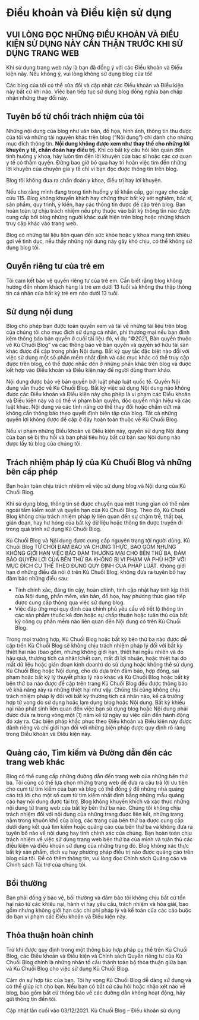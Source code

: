 # Điều khoản và Điều kiện sử dụng

## VUI LÒNG ĐỌC NHỮNG ĐIỀU KHOẢN VÀ ĐIỀU KIỆN SỬ DỤNG NÀY CẨN THẬN TRƯỚC KHI SỬ DỤNG TRANG WEB

Khi sử dụng trang web này là bạn đã đồng ý với các Điều khoản và Điều kiện này. Nếu không ý, vui lòng không sử dụng blog của tôi!

Các blog của tôi có thể sửa đổi và cập nhật các Điều khoản và Điều kiện này bất cứ khi nào. Việc bạn tiếp tục sử dụng blog đồng nghĩa bạn chấp nhận những thay đổi này.

## Tuyên bố từ chối trách nhiệm của tôi

Những nội dung của blog như văn bản, đồ họa, hình ảnh, thông tin thu được của tôi và những tài nguyên khác trên blog (“Nội dung”) chỉ dành cho những mục đích thông tin. **Nội dung không được xem như thay thế cho những lời khuyên y tế, chẩn đoán hay điều trị.** Khi có bất kỳ câu hỏi liên quan đến tình huống y khoa, hãy luôn tìm đến lời khuyên của bác sĩ hoặc các cơ quan y tế có thẩm quyền. Đừng bao giờ bỏ qua hay trì hoãn việc tìm đến những lời khuyên của chuyên gia y tế chỉ vì bạn đọc được thông tin trên blog.

Blog tôi không đưa ra chẩn đoán y khoa, điều trị hay lời khuyên.

Nếu cho rằng mình đang trong tình huống y tế khẩn cấp, gọi ngay cho cấp cứu 115. Blog không khuyến khích hay chứng thực bất kỳ xét nghiệm, bác sĩ, sản phẩm, quy trình, ý kiến, hay các thông tin được đề cập trên blog. Bạn hoàn toàn tự chịu trách nhiệm nếu phụ thuộc vào bất kỳ thông tin nào được cung cấp bởi blog những người khác xuất hiện trên blog hoặc những khách truy cập khác vào trang web.

Blog có những tài liệu liên quan đến sức khỏe hoặc y khoa mang tính khiêu gợi về tình dục, nếu thấy những nội dung này gây khó chịu, có thể không sử dụng blog tôi. 

## Quyền riêng tư của trẻ em

Tôi cam kết bảo vệ quyền riêng tư của trẻ em. Cần biết rằng blog không hướng đến nhóm khách hàng là trẻ em dưới 13 tuổi và không thu thập thông tin cá nhân của bất kỳ trẻ em nào dưới 13 tuổi.

## Sử dụng nội dung

Blog cho phép bạn được toàn quyền xem và tải về những tài liệu trên blog của chúng tôi cho mục đích sử dụng cá nhân, phi thương mại nếu bạn đính kèm thông báo bản quyền ở cuối tài liệu đó, ví dụ “©2021, Bản quyền thuộc về Kủ Chuối Blog” và các thông báo về bản quyền và quyền sở hữu tài sản khác được đề cập trong phần Nội dung. Bất kỳ quy tắc đặc biệt nào đối với việc sử dụng một số phần mềm nhất định và các mục khác có thể truy cập được trên blog, có thể được nhắc đến ở những phần khác trên blog và được kết hợp vào Điều khoản và Điều kiện này để người dùng tham khảo.

Nội dung được bảo vệ bản quyền bởi luật pháp luật quốc tế. Quyền Nội dung vẫn thuộc về Kủ Chuối Blog. Bất kỳ việc sử dụng Nội dung nào không được các Điều khoản và Điều kiện này cho phép là vi phạm các Điều khoản và Điều kiện này và có thể vi phạm bản quyền, độc quyền nhãn hiệu và các luật khác. Nội dung và các tính năng có thể thay đổi hoặc chấm dứt mà không cần thông báo theo quyết định biên tập của blog. Tất cả những quyền lợi không được đề cập ở đây hoàn toàn thuộc về Kủ Chuối Blog.

Nếu vi phạm những Điều khoản và Điều kiện này, quyền sử dụng Nội dung của bạn sẽ bị thu hồi và bạn phải tiêu hủy bất cứ bản sao Nội dung nào được lấy từ blog của chúng tôi.

## Trách nhiệm pháp lý của Kủ Chuối Blog và những bên cấp phép

Bạn hoàn toàn chịu trách nhiệm về việc sử dụng blog và Nội dung của Kủ Chuối Blog.

Khi sử dụng blog, thông tin sẽ được chuyển qua một trung gian có thể nằm ngoài tầm kiểm soát và quyền hạn của Kủ Chuối Blog. Theo đó, Kủ Chuối Blog không chịu trách nhiệm pháp lý liên quan đến sự chậm trễ, thất bại, gián đoạn, hay hư hỏng của bất kỳ dữ liệu hoặc thông tin được truyền đi trong quá trình sử dụng Kủ Chuối Blog.

Kủ Chuối Blog và Nội dung được cung cấp nguyên trạng tới người dùng. Kủ Chuối Blog TỪ CHỐI ĐẢM BẢO VÀ CHỨNG THỰC, BAO GỒM NHƯNG KHÔNG GIỚI HẠN VIỆC BẢO ĐẢM THƯƠNG MẠI CHO BÊN THỨ BA, ĐẢM BẢO QUYỀN LỢI CỦA BÊN THỨ BA KHÔNG BỊ VI PHẠM VÀ PHÙ HỢP VỚI MỤC ĐÍCH CỤ THỂ THEO ĐÚNG QUY ĐỊNH CỦA PHÁP LUẬT. Không giới hạn ở những điều đã nói ở trên Kủ Chuối Blog, không đưa ra tuyên bố hay đảm bảo những điều sau:

- Tính chính xác, đáng tin cậy, hoàn chỉnh, tính cập nhật hay tính kịp thời của Nội dung, phần mềm, văn bản, đồ họa, hay phương thức giao tiếp được cung cấp thông qua việc sử dụng blog.
- Việc đáp ứng mọi quy định của chính phủ yêu cầu về tiết lộ thông tin các sản phẩm thuốc kê đơn hoặc sự chấp thuận hoặc tuân thủ của bất kỳ công cụ phần mềm nào liên quan đến Nội dung có trên Kủ Chuối Blog.

Trong mọi trường hợp, Kủ Chuối Blog hoặc bất kỳ bên thứ ba nào được đề cập trên Kủ Chuối Blog sẽ không chịu trách nhiệm pháp lý đối với bất kỳ thiệt hại nào (bao gồm, nhưng không giới hạn, thiệt hại ngẫu nhiên và do hậu quả, thương tích cá nhân/chết oan, mất đi lợi nhuận, hoặc thiệt hại do mất dữ liệu hoặc gián đoạn kinh doanh) do sử dụng hoặc không thể sử dụng Kủ Chuối Blog hoặc Nội dung, cho dù dựa trên đảm bảo, hợp đồng, sai phạm hoặc bất kỳ lý thuyết pháp lý nào khác và Kủ Chuối Blog hoặc bất kỳ bên thứ ba nào được đề cập trên trang Kủ Chuối Blog đều được thông báo về khả năng xảy ra những thiệt hại như vậy. Chúng tôi cũng không chịu trách nhiệm pháp lý đối với bất kỳ thương tích cá nhân nào, kể cả trường hợp tử vong do sử dụng hoặc lạm dụng blog hoặc Nội dung. Bất kỳ khiếu nại nào phát sinh liên quan đến việc bạn sử dụng blog hoặc Nội dung phải được đưa ra trong vòng một (1) năm kể từ ngày sự việc dẫn đến hành động đó xảy ra. Các biện pháp khắc phục theo Điều khoản và Điều kiện này được dành riêng và chỉ giới hạn đối với những biện pháp được quy định rõ ràng trong Điều khoản và Điều kiện này.

## Quảng cáo, Tìm kiếm và Đường dẫn đến các trang web khác

Blog có thể cung cấp những đường dẫn đến trang web của những bên thứ ba. Tôi cũng có thể lựa chọn những trang web để đưa ra câu trả lời ưu tiên cho cụm từ tìm kiếm của bạn và blog có thể đồng ý để những nhà quảng cáo trả lời cho một số cụm từ tìm kiếm nhất định bằng những mẫu quảng cáo hay nội dung được tài trợ. Blog không khuyến khích và xác thực những nội dung từ trang web của bất kỳ bên thứ ba nào. Chúng tôi không chịu trách nhiệm đối với nội dung của những trang được liên kết, những trang nằm trong khuôn khổ của blog, các trang của bên thứ ba được cung cấp dưới dạng kết quả tìm kiếm hoặc quảng cáo của bên thứ ba và không đưa ra tuyên bố nào về nội dung hay tính chính xác của chúng. Bạn hoàn toàn chịu trách nhiệm về việc sử dụng trang web bên thứ ba của mình và tuân thủ các điều kiện và điều khoản sử dụng của những trang đó. Blog không xác thực bất kỳ sản phẩm, dịch vụ hay phương pháp điều trị nào được quảng cáo trên blog của tôi. Để có thêm thông tin, vui lòng đọc Chính sách Quảng cáo và Chính sách Tài trợ của chúng tôi. 

## Bồi thường

Bạn phải đồng ý bảo vệ, bồi thường và đảm bảo tôi không chịu bất cứ tổn hại nào từ các khiếu nại, hành vi hay yêu cầu, trách nhiệm và hòa giải, bao gồm nhưng không giới hạn các chi phí pháp lý và kế toán của các cáo buộc do bạn vi phạm các Điều khoản và Điều kiện này.

## Thỏa thuận hoàn chỉnh

Trừ khi được quy định trong một thông báo hợp pháp cụ thể trên Kủ Chuối Blog, các Điều khoản và Điều kiện và Chính sách Quyền riêng tư của Kủ Chuối Blog chính là những nhân tố cấu thành toàn bộ thỏa thuận giữa bạn và Kủ Chuối Blog cho việc sử dụng Kủ Chuối Blog.

Cảm ơn sự hợp tác của bạn. Tôi hy vọng Kủ Chuối Blog dễ dàng sử dụng và có thể giúp ích cho bạn. Nếu bạn có bất cứ câu hỏi hoặc nhận xét nào về blog, bao gồm bất cứ thông báo về các đường dẫn không hoạt động, hãy gửi thông tin đến tôi.

 

Cập nhật lần cuối vào 03/12/2021. Kủ Chuối Blog – Điều khoản sử dụng